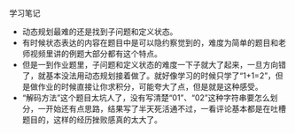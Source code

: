 学习笔记

* 动态规划最难的还是找到子问题和定义状态。
* 有时候状态表达的内容在题目中是可以隐约察觉到的，难度为简单的题目和老师视频里讲的例题大部分都有这个特点。
* 但是一到作业题里，子问题和定义状态的难度一下子就大了起来，一旦方向错了，就基本没法用动态规划接着做了。就好像学习的时候只学了“1+1=2”，但是做作业的时候直接让你求积分，可能夸大了点，但是就是这种感受。
* “解码方法”这个题目太坑人了，没有写清楚“01”、“02”这种字符串要怎么划分，一开始还有点思路，结果写了半天死活通不过，一看评论基本都是在吐槽题目的，这样的经历挫败感真的太大了。